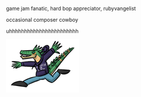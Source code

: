 game jam fanatic, hard bop appreciator, rubyvangelist

occasional composer cowboy

uhhhhhhhhhhhhhhhhhhhhhhh

<img src="crocogator.png" alt="(spinopsys)" width="200"/>
